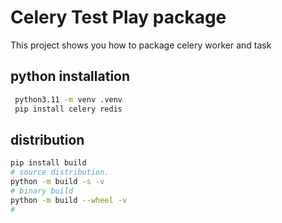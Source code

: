# Celery Test Play package

This project shows you how to package celery worker and task
 
 ## python installation

 ```bash
  python3.11 -m venv .venv
  pip install celery redis
  ```

## distribution

```bash
pip install build
# source distribution.
python -m build -s -v
# binary build
python -m build --wheel -v
#
```